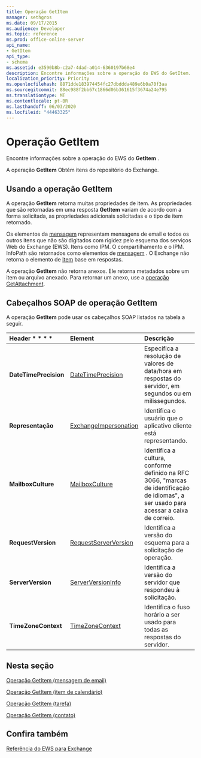 ```yaml
---
title: Operação GetItem
manager: sethgros
ms.date: 09/17/2015
ms.audience: Developer
ms.topic: reference
ms.prod: office-online-server
api_name:
- GetItem
api_type:
- schema
ms.assetid: e3590b8b-c2a7-4dad-a014-6360197b68e4
description: Encontre informações sobre a operação do EWS do GetItem.
localization_priority: Priority
ms.openlocfilehash: 8871dde183974454fc27dbddda489e6b0a70f3aa
ms.sourcegitcommit: 88ec988f2bb67c1866d06b361615f3674a24e795
ms.translationtype: MT
ms.contentlocale: pt-BR
ms.lasthandoff: 06/03/2020
ms.locfileid: "44463325"
---
```

# <a name="getitem-operation"></a>Operação GetItem

Encontre informações sobre a operação do EWS do **GetItem** . 
  
A operação **GetItem** Obtém itens do repositório do Exchange. 
  
## <a name="using-the-getitem-operation"></a>Usando a operação GetItem

A operação **GetItem** retorna muitas propriedades de item. As propriedades que são retornadas em uma resposta **GetItem** variam de acordo com a forma solicitada, as propriedades adicionais solicitadas e o tipo de item retornado. 
  
Os elementos da [mensagem](message-ex15websvcsotherref.md) representam mensagens de email e todos os outros itens que não são digitados com rigidez pelo esquema dos serviços Web do Exchange (EWS). Itens como IPM. O compartilhamento e o IPM. InfoPath são retornados como elementos de [mensagem](message-ex15websvcsotherref.md) . O Exchange não retorna o elemento de [Item](item.md) base em respostas. 
  
A operação **GetItem** não retorna anexos. Ele retorna metadados sobre um item ou arquivo anexado. Para retornar um anexo, use a [operação GetAttachment](getattachment-operation.md).
  
## <a name="getitem-operation-soap-headers"></a>Cabeçalhos SOAP de operação GetItem

A operação **GetItem** pode usar os cabeçalhos SOAP listados na tabela a seguir. 
  
|Header * * * *|****Element****|****Descrição****|
|:-----|:-----|:-----|
|**DateTimePrecision** <br/> |[DateTimePrecision](datetimeprecision.md) <br/> |Especifica a resolução de valores de data/hora em respostas do servidor, em segundos ou em milissegundos.  <br/> |
|**Representação** <br/> |[ExchangeImpersonation](exchangeimpersonation.md) <br/> |Identifica o usuário que o aplicativo cliente está representando.  <br/> |
|**MailboxCulture** <br/> |[MailboxCulture](mailboxculture.md) <br/> |Identifica a cultura, conforme definido na RFC 3066, "marcas de identificação de idiomas", a ser usado para acessar a caixa de correio.  <br/> |
|**RequestVersion** <br/> |[RequestServerVersion](requestserverversion.md) <br/> |Identifica a versão do esquema para a solicitação de operação.  <br/> |
|**ServerVersion** <br/> |[ServerVersionInfo](serverversioninfo.md) <br/> |Identifica a versão do servidor que respondeu à solicitação.  <br/> |
|**TimeZoneContext** <br/> |[TimeZoneContext](timezonecontext.md) <br/> |Identifica o fuso horário a ser usado para todas as respostas do servidor.  <br/> |
   
## <a name="in-this-section"></a>Nesta seção

[Operação GetItem (mensagem de email)](getitem-operation-email-message.md)
  
[Operação GetItem (item de calendário)](getitem-operation-calendar-item.md)
  
[Operação GetItem (tarefa)](getitem-operation-task.md)
  
[Operação GetItem (contato)](getitem-operation-contact.md)
  
## <a name="see-also"></a>Confira também



[Referência do EWS para Exchange](ews-reference-for-exchange.md)

